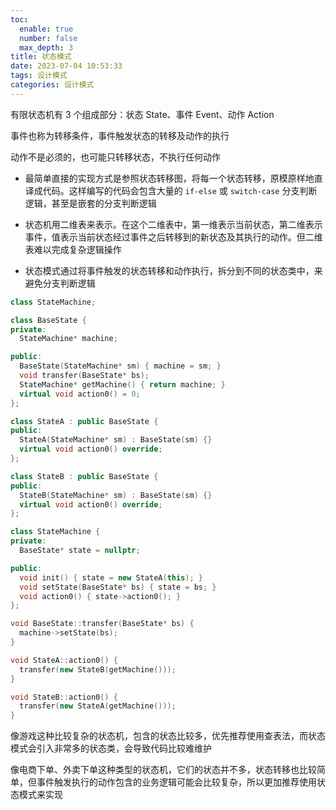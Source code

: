 ```yaml
---
toc:
  enable: true
  number: false
  max_depth: 3
title: 状态模式
date: 2023-07-04 10:53:33
tags: 设计模式
categories: 设计模式
---
```


有限状态机有 3 个组成部分：状态 State、事件 Event、动作 Action

事件也称为转移条件，事件触发状态的转移及动作的执行

动作不是必须的，也可能只转移状态，不执行任何动作

- 最简单直接的实现方式是参照状态转移图，将每一个状态转移，原模原样地直译成代码。这样编写的代码会包含大量的 `if-else` 或 `switch-case` 分支判断逻辑，甚至是嵌套的分支判断逻辑

- 状态机用二维表来表示。在这个二维表中，第一维表示当前状态，第二维表示事件，值表示当前状态经过事件之后转移到的新状态及其执行的动作。但二维表难以完成复杂逻辑操作

- 状态模式通过将事件触发的状态转移和动作执行，拆分到不同的状态类中，来避免分支判断逻辑

```cpp
class StateMachine;

class BaseState {
private:
  StateMachine* machine;

public:
  BaseState(StateMachine* sm) { machine = sm; }
  void transfer(BaseState* bs);
  StateMachine* getMachine() { return machine; }
  virtual void action0() = 0;
};

class StateA : public BaseState {
public:
  StateA(StateMachine* sm) : BaseState(sm) {}
  virtual void action0() override;
};

class StateB : public BaseState {
public:
  StateB(StateMachine* sm) : BaseState(sm) {}
  virtual void action0() override;
};

class StateMachine {
private:
  BaseState* state = nullptr;

public:
  void init() { state = new StateA(this); }
  void setState(BaseState* bs) { state = bs; }
  void action0() { state->action0(); }
};

void BaseState::transfer(BaseState* bs) {
  machine->setState(bs);
}

void StateA::action0() {
  transfer(new StateB(getMachine()));
}

void StateB::action0() {
  transfer(new StateA(getMachine()));
}
```

像游戏这种比较复杂的状态机，包含的状态比较多，优先推荐使用查表法，而状态模式会引入非常多的状态类，会导致代码比较难维护

像电商下单、外卖下单这种类型的状态机，它们的状态并不多，状态转移也比较简单，但事件触发执行的动作包含的业务逻辑可能会比较复杂，所以更加推荐使用状态模式来实现